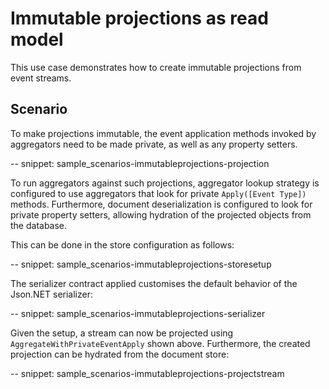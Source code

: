 # Immutable projections as read model

This use case demonstrates how to create immutable projections from event streams.

## Scenario

To make projections immutable, the event application methods invoked by aggregators need to be made private, as well as any property setters.

-- snippet: sample_scenarios-immutableprojections-projection

To run aggregators against such projections, aggregator lookup strategy is configured to use aggregators that look for private `Apply([Event Type])` methods. Furthermore, document deserialization is configured to look for private property setters, allowing hydration of the projected objects from the database.

This can be done in the store configuration as follows:

-- snippet: sample_scenarios-immutableprojections-storesetup

The serializer contract applied customises the default behavior of the Json.NET serializer:

-- snippet: sample_scenarios-immutableprojections-serializer

Given the setup, a stream can now be projected using `AggregateWithPrivateEventApply` shown above. Furthermore, the created projection can be hydrated from the document store:

-- snippet: sample_scenarios-immutableprojections-projectstream

